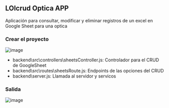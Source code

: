 ## LOIcrud Optica APP

Aplicación para consultar, modificar y eliminar registros de un excel en Google Sheet para una optica

### Crear el proyecto
![image](https://github.com/user-attachments/assets/58f87811-20f8-4284-b91b-4f981638637c)

  * backend\src\controllers\sheetsController.js:     Controlador para el CRUD de GoogleSheet
  * backend\src\routes\sheetsRoute.js:               Endpoints de las opciones del CRUD
  * backend\server.js:                               Llamada al servidor y servicos 

### Salida
![image](https://github.com/user-attachments/assets/cc389f5c-aee3-494e-ab3e-ec639878d8b6)

